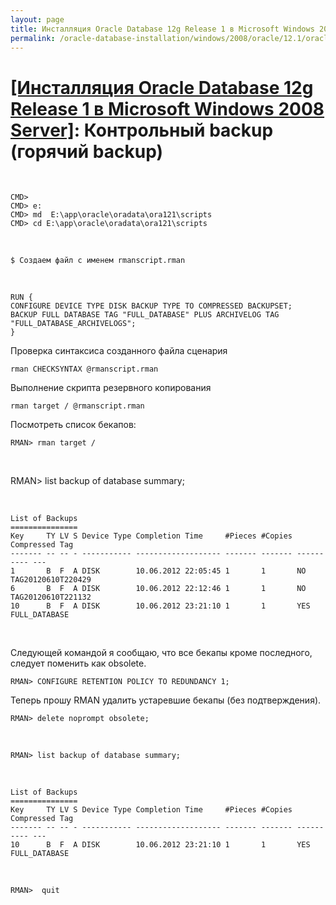 ```yaml
---
layout: page
title: Инсталляция Oracle Database 12g Release 1 в Microsoft Windows 2008 Server
permalink: /oracle-database-installation/windows/2008/oracle/12.1/oracle-final-hot-backup/
---
```


# <a href="/oracle-database-installation/windows/2008/oracle/12.1/">[Инсталляция Oracle Database 12g Release 1 в Microsoft Windows 2008 Server]</a>:  Контрольный backup (горячий backup)

<br/>

	CMD>
	CMD> e:
	CMD> md  E:\app\oracle\oradata\ora121\scripts
	CMD> cd E:\app\oracle\oradata\ora121\scripts

<br/>

	$ Создаем файл с именем rmanscript.rman

<br/>

	RUN {
	CONFIGURE DEVICE TYPE DISK BACKUP TYPE TO COMPRESSED BACKUPSET;
	BACKUP FULL DATABASE TAG "FULL_DATABASE" PLUS ARCHIVELOG TAG "FULL_DATABASE_ARCHIVELOGS";
	}


Проверка синтаксиса созданного файла сценария

	rman CHECKSYNTAX @rmanscript.rman


Выполнение скрипта резервного копирования

	rman target / @rmanscript.rman


Посмотреть список бекапов:


	RMAN> rman target /

<br/>

RMAN> list backup of database summary;

<br/>

	List of Backups
	===============
	Key     TY LV S Device Type Completion Time     #Pieces #Copies Compressed Tag
	------- -- -- - ----------- ------------------- ------- ------- ---------- ---
	1       B  F  A DISK        10.06.2012 22:05:45 1       1       NO         TAG20120610T220429
	6       B  F  A DISK        10.06.2012 22:12:46 1       1       NO         TAG20120610T221132
	10      B  F  A DISK        10.06.2012 23:21:10 1       1       YES        FULL_DATABASE



<br/>

Следующей командой я сообщаю, что все бекапы кроме последного, следует поменить как obsolete.


	RMAN> CONFIGURE RETENTION POLICY TO REDUNDANCY 1;

Теперь прошу RMAN удалить устаревшие бекапы (без подтверждения).


	RMAN> delete noprompt obsolete;

<br/>

	RMAN> list backup of database summary;

<br/>

	List of Backups
	===============
	Key     TY LV S Device Type Completion Time     #Pieces #Copies Compressed Tag
	------- -- -- - ----------- ------------------- ------- ------- ---------- ---
	10      B  F  A DISK        10.06.2012 23:21:10 1       1       YES        FULL_DATABASE

<br/>

	RMAN>  quit

